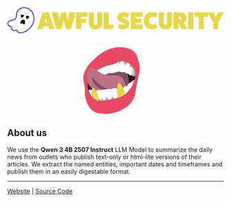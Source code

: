 ![Awful Security News](assets/logo.png)

<center><img alt="News Summarization Publishing", src="./assets/illustration.png"></img></center>

## About us

We use the **Qwen 3 4B 2507 Instruct** LLM Model to summarize the daily news from outlets who publish text-only or html-lite versions of their articles. We extract the named entities, important dates and timeframes and publish them in an easily digestable format.

----

[Website](https://news.awfulsec.com) | [Source Code](https://github.com/graves/awful_security_news)
